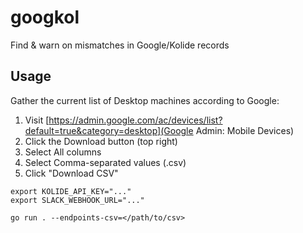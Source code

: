 # googkol

Find & warn on mismatches in Google/Kolide records

## Usage

Gather the current list of Desktop machines according to Google:

1. Visit [https://admin.google.com/ac/devices/list?default=true&category=desktop](Google Admin: Mobile Devices)
2. Click the Download button (top right)
3. Select All columns
4. Select Comma-separated values (.csv)
5. Click "Download CSV"

```shell
export KOLIDE_API_KEY="..."
export SLACK_WEBHOOK_URL="..."

go run . --endpoints-csv=</path/to/csv>
```

